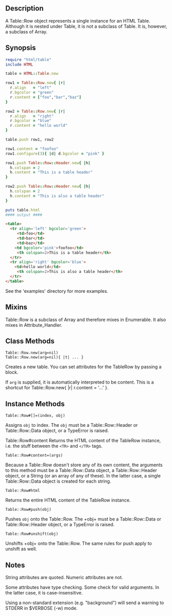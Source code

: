 ## Description
A Table::Row object represents a single <TR></TR> instance for an HTML
Table. Although it is nested under Table, it is not a subclass of Table.
It is, however, a subclass of Array.

## Synopsis
```ruby
require "html/table"
include HTML

table = HTML::Table.new

row1 = Table::Row.new{ |r|
  r.align   = "left"
  r.bgcolor = "green"
  r.content = ["foo","bar","baz"]
}

row2 = Table::Row.new{ |r|
  r.align   = "right"
  r.bgcolor = "blue"
  r.content = "hello world"
}

table.push row1, row2

row1.content = "foofoo"
row1.configure(3){ |d| d.bgcolor = "pink" }

row1.push Table::Row::Header.new{ |h|
  h.colspan = 2
  h.content = "This is a table header"
}

row2.push Table::Row::Header.new{ |h|
  h.colspan = 2
  h.content = "This is also a table header"
}

puts table.html
#### output ####
```
```html
<table>
  <tr align='left' bgcolor='green'>
     <td>foo</td>
     <td>bar</td>
     <td>baz</td>
    <td bgcolor='pink'>foofoo</td>
     <th colspan=2>This is a table header</th>
  </tr>
  <tr align='right' bgcolor='blue'>
    <td>hello world</td>
     <th colspan=2>This is also a table header</th>
  </tr>
</table>
```

See the 'examples' directory for more examples.

## Mixins
Table::Row is a subclass of Array and therefore mixes in Enumerable.  It
also mixes in Attribute_Handler.

## Class Methods
```
Table::Row.new(arg=nil)
Table::Row.new(arg=nil){ |t| ... }
```

Creates a new table. You can set attributes for the TableRow by passing a block.
    
If `arg` is supplied, it is automatically interpreted to be content.
This is a shortcut for Table::Row.new{ |r| r.content = '...' }.

## Instance Methods
`Table::Row#[]=(index, obj)`

Assigns `obj` to index. The `obj` must be a Table::Row::Header or
Table::Row::Data object, or a TypeError is raised.

Table::Row#content
Returns the HTML content of the TableRow instance, i.e. the stuff between
the `<TR>` and `</TR>` tags.

`Table::Row#content=(args)`

Because a Table::Row doesn't store any of its own content, the arguments
to this method must be a Table::Row::Data object, a Table::Row::Header
object, or a String (or an array of any of these). In the latter case,
a single Table::Row::Data object is created for each string.

`Table::Row#html`

Returns the entire HTML content of the TableRow instance.

`Table::Row#push(obj)`

Pushes `obj` onto the Table::Row. The +obj+ must be a Table::Row::Data
or Table::Row::Header object, or a TypeError is raised.

`Table::Row#unshift(obj)`

Unshifts +obj+ onto the Table::Row. The same rules for push apply
to unshift as well.

## Notes
String attributes are quoted. Numeric attributes are not.

Some attributes have type checking. Some check for valid arguments. In
the latter case, it is case-insensitive.

Using a non-standard extension (e.g. "background") will send a warning to
STDERR in $VERBOSE (-w) mode.
